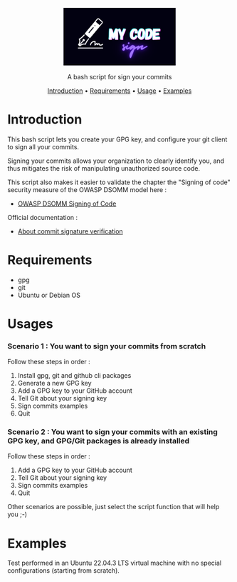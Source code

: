 <p align="center" width="100%"><img width="50%" src="./img/banner.png"></p>
<p align="center">A bash script for sign your commits</p>

<p align="center">
  <a href="#introduction">Introduction</a>
 • <a href="#requirements">Requirements</a>
 • <a href="#usage">Usage</a>
 • <a href="#examples">Examples</a>
</p>

# Introduction

This bash script lets you create your GPG key, and configure your git client to sign all your commits.

Signing your commits allows your organization to clearly identify you, and thus mitigates the risk of manipulating unauthorized source code.

This script also makes it easier to validate the chapter the "Signing of code" security measure of the OWASP DSOMM model here : 

- [OWASP DSOMM Signing of Code](https://dsomm.owasp.org/activity-description?dimension=Build%20and%20Deployment&subDimension=Build&level=3&activityName=Signing%20of%20code )

Official documentation : 

- [About commit signature verification](https://docs.github.com/en/authentication/managing-commit-signature-verification/about-commit-signature-verification)

# Requirements

- gpg
- git
- Ubuntu or Debian OS

# Usages

### Scenario 1 : You want to sign your commits from scratch

Follow these steps in order :

1) Install gpg, git and github cli packages
2) Generate a new GPG key
3) Add a GPG key to your GitHub account
4) Tell Git about your signing key
5) Sign commits examples
6) Quit

### Scenario 2 : You want to sign your commits with an existing GPG key, and GPG/Git packages is already installed

Follow these steps in order :

1) Add a GPG key to your GitHub account
2) Tell Git about your signing key
3) Sign commits examples
4) Quit

Other scenarios are possible, just select the script function that will help you ;-)

# Examples

Test performed in an Ubuntu 22.04.3 LTS virtual machine with no special configurations (starting from scratch).



